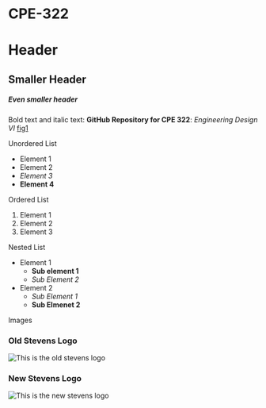 # CPE-322
# Header 
## Smaller Header
##### Even smaller header

Bold text and italic text: **GitHub Repository for CPE 322**: *Engineering Design VI*
[fig1](https://sit.instructure.com/courses/64902/files/10881934/preview)

Unordered List
- Element 1
- Element 2
- *Element 3*
- **Element 4**

Ordered List
1. Element 1
2. Element 2
3. Element 3

Nested List
- Element 1
  - **Sub element 1**
  - *Sub Element 2*
- Element 2
  - *Sub Element 1*
  - **Sub Elmenet 2**
 
 Images
 
 
### Old Stevens Logo
 ![This is the old stevens logo](https://encrypted-tbn0.gstatic.com/images?q=tbn:ANd9GcR-eSgV8l6fRGhmhw5UreaJC-7vObKKygAyaCAcieKjsQ&s)
 
### New Stevens Logo
 
 ![This is the new stevens logo](https://encrypted-tbn0.gstatic.com/images?q=tbn:ANd9GcQUnLrEVnMrIppjkSitLs4ldXKpTmcUXxbliYBVI9OYmxAY-YeSjZOGNJ0qk311STsa8yI&usqp=CAU)
  
 

